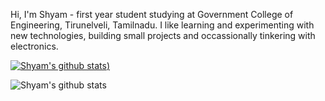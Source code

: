 Hi, I'm Shyam - first year student studying at Government College of Engineering, Tirunelveli, Tamilnadu. I like learning and experimenting with new technologies, building small projects and occassionally tinkering with electronics.


[![Shyam's github stats](https://github-readme-stats.vercel.app/api?username=ShyamPraveenSingh&hide=["issues","prs"]))](https://github.com/ShyamPraveenSingh/github-readme-stats)


![Shyam's github stats](https://github-readme-stats.vercel.app/api?username=ShyamPraveenSinghv&hide=["issues","prs"]&show_icons=true)
